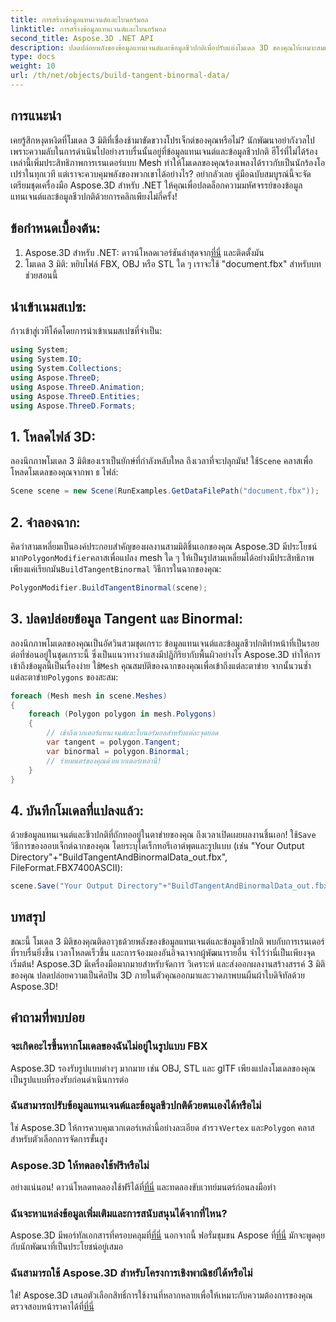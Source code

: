 ```yaml
---
title: การสร้างข้อมูลแทนเจนต์และไบนอร์มอล
linktitle: การสร้างข้อมูลแทนเจนต์และไบนอร์มอล
second_title: Aspose.3D .NET API
description: ปลดปล่อยพลังของข้อมูลแทนเจนต์และข้อมูลชีวปกติเพื่อปรับแต่งโมเดล 3D ของคุณให้เหมาะสมเพื่อการเรนเดอร์ที่ราบรื่นยิ่งขึ้น เวลาในการโหลดเร็วขึ้น และเพิ่มประสิทธิภาพ
type: docs
weight: 10
url: /th/net/objects/build-tangent-binormal-data/
---
```

## การแนะนำ
เคยรู้สึกหงุดหงิดที่โมเดล 3 มิติที่เชื่องช้ามาขัดขวางโปรเจ็กต์ของคุณหรือไม่? นักพัฒนาอย่ากังวลไป เพราะความลับในการดำเนินไปอย่างราบรื่นนั้นอยู่ที่ข้อมูลแทนเจนต์และข้อมูลชีวปกติ ฮีโร่ที่ไม่ได้ร้องเหล่านี้เพิ่มประสิทธิภาพการเรนเดอร์แบบ Mesh ทำให้โมเดลของคุณร้องเพลงได้ราวกับเป็นนักร้องโอเปร่าในทุกเวที แต่เราจะควบคุมพลังของพวกเขาได้อย่างไร? อย่ากลัวเลย คู่มือฉบับสมบูรณ์นี้จะจัดเตรียมชุดเครื่องมือ Aspose.3D สำหรับ .NET ให้คุณเพื่อปลดล็อกความมหัศจรรย์ของข้อมูลแทนเจนต์และข้อมูลชีวปกติด้วยการคลิกเพียงไม่กี่ครั้ง!

## ข้อกำหนดเบื้องต้น:

1.  Aspose.3D สำหรับ .NET: ดาวน์โหลดเวอร์ชันล่าสุดจาก[ที่นี่](https://releases.aspose.com/3d/net/) และติดตั้งมัน
2. โมเดล 3 มิติ: หยิบไฟล์ FBX, OBJ หรือ STL ใด ๆ เราจะใช้ "document.fbx" สำหรับบทช่วยสอนนี้

## นำเข้าเนมสเปซ:

ก้าวเข้าสู่เวทีโค้ดโดยการนำเข้าเนมสเปซที่จำเป็น:

```C#
using System;
using System.IO;
using System.Collections;
using Aspose.ThreeD;
using Aspose.ThreeD.Animation;
using Aspose.ThreeD.Entities;
using Aspose.ThreeD.Formats;
```

## 1. โหลดไฟล์ 3D:

 ลองนึกภาพโมเดล 3 มิติของเราเป็นยักษ์ที่กำลังหลับใหล ถึงเวลาที่จะปลุกมัน! ใช้`Scene` คลาสเพื่อโหลดโมเดลของคุณจากพา ธ ไฟล์:

```C#
Scene scene = new Scene(RunExamples.GetDataFilePath("document.fbx"));
```

## 2. จำลองฉาก:

 คิดว่าสามเหลี่ยมเป็นองค์ประกอบสำคัญของผลงานสามมิติชิ้นเอกของคุณ Aspose.3D มีประโยชน์มาก`PolygonModifier`คลาสเพื่อแปลง mesh ใด ๆ ให้เป็นรูปสามเหลี่ยมได้อย่างมีประสิทธิภาพ เพียงแค่เรียกมัน`BuildTangentBinormal` วิธีการในฉากของคุณ:

```C#
PolygonModifier.BuildTangentBinormal(scene);
```

## 3. ปลดปล่อยข้อมูล Tangent และ Binormal:

 ลองนึกภาพโมเดลของคุณเป็นอัศวินสวมชุดเกราะ ข้อมูลแทนเจนต์และข้อมูลชีวปกติทำหน้าที่เป็นรอยต่อที่ซ่อนอยู่ในชุดเกราะนี้ ซึ่งเป็นแนวทางว่าแสงมีปฏิกิริยากับพื้นผิวอย่างไร Aspose.3D ทำให้การเข้าถึงข้อมูลนี้เป็นเรื่องง่าย ใช้`Mesh` คุณสมบัติของฉากของคุณเพื่อเข้าถึงแต่ละตาข่าย จากนั้นวนซ้ำแต่ละตาข่าย`Polygons` ของสะสม:

```C#
foreach (Mesh mesh in scene.Meshes)
{
    foreach (Polygon polygon in mesh.Polygons)
    {
        // เข้าถึงเวกเตอร์แทนเจนต์และไบนอร์มอลสำหรับแต่ละจุดยอด
        var tangent = polygon.Tangent;
        var binormal = polygon.Binormal;
        // ร่ายมนตร์ของคุณด้วยเวกเตอร์เหล่านี้!
    }
}
```

## 4. บันทึกโมเดลที่แปลงแล้ว:

 ด้วยข้อมูลแทนเจนต์และชีวปกติที่ถักทออยู่ในตาข่ายของคุณ ถึงเวลาเปิดเผยผลงานชิ้นเอก! ใช้`Save` วิธีการของออบเจ็กต์ฉากของคุณ โดยระบุไดเร็กทอรีเอาต์พุตและรูปแบบ (เช่น "Your Output Directory"+"BuildTangentAndBinormalData_out.fbx", FileFormat.FBX7400ASCII):

```C#
scene.Save("Your Output Directory"+"BuildTangentAndBinormalData_out.fbx", FileFormat.FBX7400ASCII);
```

## บทสรุป
ขณะนี้ โมเดล 3 มิติของคุณติดอาวุธด้วยพลังของข้อมูลแทนเจนต์และข้อมูลชีวปกติ พบกับการเรนเดอร์ที่ราบรื่นยิ่งขึ้น เวลาโหลดเร็วขึ้น และการจ้องมองอันอิจฉาจากผู้พัฒนารายอื่น จำไว้ว่านี่เป็นเพียงจุดเริ่มต้น! Aspose.3D มีเครื่องมือมากมายสำหรับจัดการ วิเคราะห์ และส่งออกผลงานสร้างสรรค์ 3 มิติของคุณ ปลดปล่อยความเป็นศิลปิน 3D ภายในตัวคุณออกมาและวาดภาพบนผืนผ้าใบดิจิทัลด้วย Aspose.3D!

## คำถามที่พบบ่อย

### จะเกิดอะไรขึ้นหากโมเดลของฉันไม่อยู่ในรูปแบบ FBX 
Aspose.3D รองรับรูปแบบต่างๆ มากมาย เช่น OBJ, STL และ glTF เพียงแปลงโมเดลของคุณเป็นรูปแบบที่รองรับก่อนดำเนินการต่อ
### ฉันสามารถปรับข้อมูลแทนเจนต์และข้อมูลชีวปกติด้วยตนเองได้หรือไม่ 
 ใช่ Aspose.3D ให้การควบคุมเวกเตอร์เหล่านี้อย่างละเอียด สำรวจ`Vertex` และ`Polygon` คลาสสำหรับตัวเลือกการจัดการขั้นสูง
### Aspose.3D ให้ทดลองใช้ฟรีหรือไม่ 
 อย่างแน่นอน! ดาวน์โหลดทดลองใช้ฟรีได้ที่[ที่นี่](https://releases.aspose.com/3d/net/) และทดลองขับเวทย์มนตร์ก่อนลงมือทำ
### ฉันจะหาแหล่งข้อมูลเพิ่มเติมและการสนับสนุนได้จากที่ไหน? 
 Aspose.3D มีพอร์ทัลเอกสารที่ครอบคลุมที่[ที่นี่](https://docs.aspose.com/3d/net/) นอกจากนี้ ฟอรั่มชุมชน Aspose ที่[ที่นี่](https://forum.aspose.com/) มักจะพูดคุยกับนักพัฒนาที่เป็นประโยชน์อยู่เสมอ
### ฉันสามารถใช้ Aspose.3D สำหรับโครงการเชิงพาณิชย์ได้หรือไม่ 
 ใช่! Aspose.3D เสนอตัวเลือกสิทธิ์การใช้งานที่หลากหลายเพื่อให้เหมาะกับความต้องการของคุณ ตรวจสอบหน้าราคาได้ที่[ที่นี่](https://purchase.aspose.com/buy)